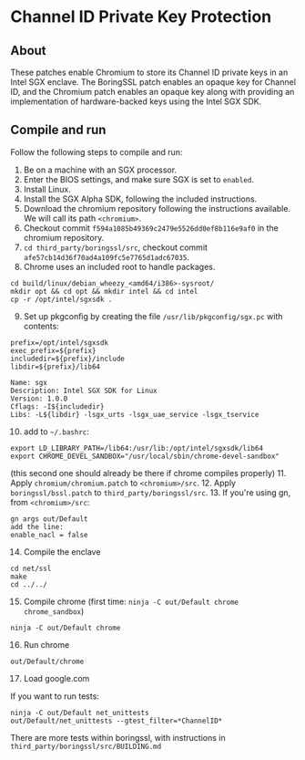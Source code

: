 # Channel ID Private Key Protection

## About

These patches enable Chromium to store its Channel ID private keys in an
Intel SGX enclave. The BoringSSL patch enables an opaque key for Channel ID, and
the Chromium patch enables an opaque key along with providing an implementation
of hardware-backed keys using the Intel SGX SDK.

## Compile and run

Follow the following steps to compile and run:

1. Be on a machine with an SGX processor.
2. Enter the BIOS settings, and make sure SGX is set to `enabled`.
3. Install Linux.
4. Install the SGX Alpha SDK, following the included instructions.
5. Download the chromium repository following the instructions available. We
   will call its path `<chromium>`.
6. Checkout commit `f594a1085b49369c2479e5526dd0ef8b116e9af0` in the chromium
   repository.
7. `cd third_party/boringssl/src`, checkout commit
   `afe57cb14d36f70ad4a109fc5e7765d1adc67035`.
8. Chrome uses an included root to handle packages.
```
cd build/linux/debian_wheezy_<amd64/i386>-sysroot/
mkdir opt && cd opt && mkdir intel && cd intel
cp -r /opt/intel/sgxsdk .
```
9. Set up pkgconfig by creating the file `/usr/lib/pkgconfig/sgx.pc` with contents:

```
prefix=/opt/intel/sgxsdk
exec_prefix=${prefix}
includedir=${prefix}/include
libdir=${prefix}/lib64

Name: sgx
Description: Intel SGX SDK for Linux
Version: 1.0.0
Cflags: -I${includedir}
Libs: -L${libdir} -lsgx_urts -lsgx_uae_service -lsgx_tservice
```
10. add to `~/.bashrc`:
```
export LD_LIBRARY_PATH=/lib64:/usr/lib:/opt/intel/sgxsdk/lib64
export CHROME_DEVEL_SANDBOX="/usr/local/sbin/chrome-devel-sandbox"
```
(this second one should already be there if chrome compiles properly)
11. Apply `chromium/chromium.patch` to `<chromium>/src`.
12. Apply `boringssl/bssl.patch` to `third_party/boringssl/src`.
13. If you're using gn, from `<chromium>/src`:
```
gn args out/Default
add the line:
enable_nacl = false
```
14. Compile the enclave
```
cd net/ssl
make
cd ../../
```
15. Compile chrome
(first time: `ninja -C out/Default chrome chrome_sandbox`)
```
ninja -C out/Default chrome
```
16. Run chrome
```
out/Default/chrome
```
17. Load google.com

If you want to run tests:
```
ninja -C out/Default net_unittests
out/Default/net_unittests --gtest_filter=*ChannelID*
```

There are more tests within boringssl, with instructions in
`third_party/boringssl/src/BUILDING.md`
